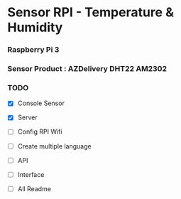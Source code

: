# Sensor RPI - Temperature & Humidity

### Raspberry Pi 3
### Sensor Product : AZDelivery DHT22 AM2302

### TODO 
- [x] Console Sensor
- [x] Server
- [ ] Config RPI Wifi
- [ ] Create multiple language
- [ ] API
- [ ] Interface
- [ ] All Readme

